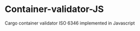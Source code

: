 Container-validator-JS
======================

Cargo container validator ISO 6346 implemented in Javascript
